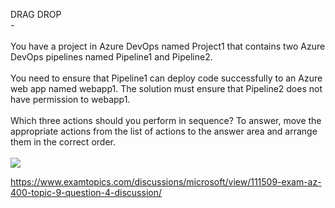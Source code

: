 DRAG DROP<br/> -<br/><br/>You have a project in Azure DevOps named Project1 that contains two Azure DevOps pipelines named Pipeline1 and Pipeline2.<br/><br/>You need to ensure that Pipeline1 can deploy code successfully to an Azure web app named webapp1. The solution must ensure that Pipeline2 does not have permission to webapp1.<br/><br/>Which three actions should you perform in sequence? To answer, move the appropriate actions from the list of actions to the answer area and arrange them in the correct order.<br/><br/><img src="https://img.examtopics.com/az-400/image52.png"/><p><a href="https://www.examtopics.com/discussions/microsoft/view/111509-exam-az-400-topic-9-question-4-discussion/">https://www.examtopics.com/discussions/microsoft/view/111509-exam-az-400-topic-9-question-4-discussion/</a></p><script src="https://giscus.app/client.js"                    data-repo="azsamples/az204"                    data-repo-id="R_kgDOMRXzDQ"                    data-category="General"                    data-category-id="DIC_kwDOMRXzDc4Cgi27"                    data-mapping="pathname"                    data-strict="0"                    data-reactions-enabled="0"                    data-emit-metadata="0"                    data-input-position="bottom"                    data-theme="preferred_color_scheme"                    data-lang="en"                    crossorigin="anonymous"                    async>                    </script>